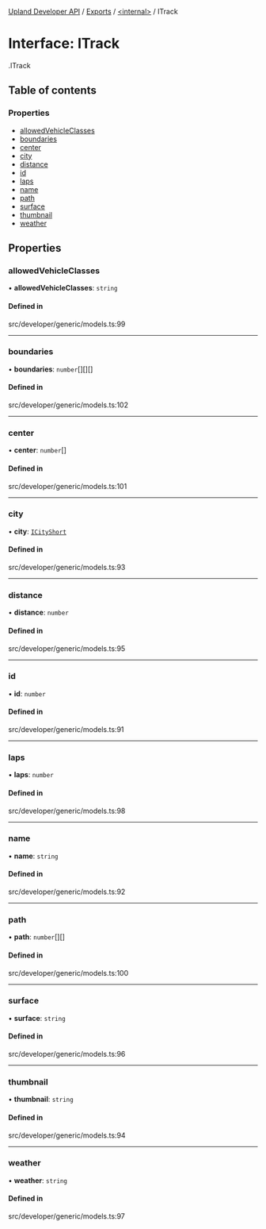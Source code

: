 [Upland Developer API](../README.md) / [Exports](../modules.md) / [<internal\>](../modules/internal_.md) / ITrack

# Interface: ITrack

[<internal>](../modules/internal_.md).ITrack

## Table of contents

### Properties

- [allowedVehicleClasses](internal_.ITrack.md#allowedvehicleclasses)
- [boundaries](internal_.ITrack.md#boundaries)
- [center](internal_.ITrack.md#center)
- [city](internal_.ITrack.md#city)
- [distance](internal_.ITrack.md#distance)
- [id](internal_.ITrack.md#id)
- [laps](internal_.ITrack.md#laps)
- [name](internal_.ITrack.md#name)
- [path](internal_.ITrack.md#path)
- [surface](internal_.ITrack.md#surface)
- [thumbnail](internal_.ITrack.md#thumbnail)
- [weather](internal_.ITrack.md#weather)

## Properties

### allowedVehicleClasses

• **allowedVehicleClasses**: `string`

#### Defined in

src/developer/generic/models.ts:99

___

### boundaries

• **boundaries**: `number`[][][]

#### Defined in

src/developer/generic/models.ts:102

___

### center

• **center**: `number`[]

#### Defined in

src/developer/generic/models.ts:101

___

### city

• **city**: [`ICityShort`](internal_.ICityShort.md)

#### Defined in

src/developer/generic/models.ts:93

___

### distance

• **distance**: `number`

#### Defined in

src/developer/generic/models.ts:95

___

### id

• **id**: `number`

#### Defined in

src/developer/generic/models.ts:91

___

### laps

• **laps**: `number`

#### Defined in

src/developer/generic/models.ts:98

___

### name

• **name**: `string`

#### Defined in

src/developer/generic/models.ts:92

___

### path

• **path**: `number`[][]

#### Defined in

src/developer/generic/models.ts:100

___

### surface

• **surface**: `string`

#### Defined in

src/developer/generic/models.ts:96

___

### thumbnail

• **thumbnail**: `string`

#### Defined in

src/developer/generic/models.ts:94

___

### weather

• **weather**: `string`

#### Defined in

src/developer/generic/models.ts:97
